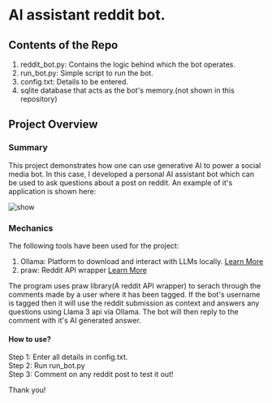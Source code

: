 # AI assistant reddit bot. 

## Contents of the Repo

1) reddit_bot.py: Contains the logic behind which the bot operates.
2) run_bot.py: Simple script to run the bot.
3) config.txt: Details to be entered.
4) sqlite database that acts as the bot's memory.(not shown in this repository)

## Project Overview

### Summary
This project demonstrates how one can use generative AI to power a social media bot. In this case, I developed a personal AI assistant bot which can be used to ask questions about a post on reddit. An example of it's application is shown here:

![show](https://github.com/user-attachments/assets/a4965fbb-3ce1-45e4-8ec2-5618249c60ef)

### Mechanics

The following tools have been used for the project:
1) Ollama: Platform to download and interact with LLMs locally. [Learn More](https://ollama.com/)
2) praw: Reddit API wrapper [Learn More](https://praw.readthedocs.io/en/stable/)

The program uses praw library(A reddit API wrapper) to serach through the comments made by a user where it has been tagged. If the bot's username is tagged then it will use the reddit submission as context and answers any questions using Llama 3 api via Ollama. The bot will then reply to the comment with it's AI generated answer.

#### How to use?

Step 1: Enter all details in config.txt. \
Step 2: Run run_bot.py \
Step 3: Comment on any reddit post to test it out!

Thank you!

